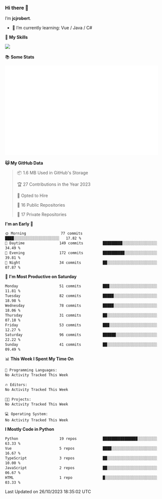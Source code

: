 ### Hi there 👋

I’m **jcjrobert**.

- 🌱 I’m currently learning: Vue / Java / C#

🌟 **My Skills**

![](https://img.shields.io/badge/-Python-3e74a2?style=flat-square&logo=Python&logoColor=fff)

📚 **Some Stats**

![](https://github.com/jcjrobert/github-stats/blob/master/generated/overview.svg)

<!--START_SECTION:waka-->
**🐱 My GitHub Data** 

> 📦 1.6 MB Used in GitHub's Storage 
 > 
> 🏆 27 Contributions in the Year 2023
 > 
> 💼 Opted to Hire
 > 
> 📜 16 Public Repositories 
 > 
> 🔑 17 Private Repositories 
 > 
**I'm an Early 🐤** 

```text
🌞 Morning                77 commits          ████░░░░░░░░░░░░░░░░░░░░░   17.82 % 
🌆 Daytime                149 commits         █████████░░░░░░░░░░░░░░░░   34.49 % 
🌃 Evening                172 commits         ██████████░░░░░░░░░░░░░░░   39.81 % 
🌙 Night                  34 commits          ██░░░░░░░░░░░░░░░░░░░░░░░   07.87 % 
```
📅 **I'm Most Productive on Saturday** 

```text
Monday                   51 commits          ███░░░░░░░░░░░░░░░░░░░░░░   11.81 % 
Tuesday                  82 commits          █████░░░░░░░░░░░░░░░░░░░░   18.98 % 
Wednesday                78 commits          █████░░░░░░░░░░░░░░░░░░░░   18.06 % 
Thursday                 31 commits          ██░░░░░░░░░░░░░░░░░░░░░░░   07.18 % 
Friday                   53 commits          ███░░░░░░░░░░░░░░░░░░░░░░   12.27 % 
Saturday                 96 commits          ██████░░░░░░░░░░░░░░░░░░░   22.22 % 
Sunday                   41 commits          ██░░░░░░░░░░░░░░░░░░░░░░░   09.49 % 
```


📊 **This Week I Spent My Time On** 

```text
💬 Programming Languages: 
No Activity Tracked This Week

🔥 Editors: 
No Activity Tracked This Week

🐱‍💻 Projects: 
No Activity Tracked This Week

💻 Operating System: 
No Activity Tracked This Week
```

**I Mostly Code in Python** 

```text
Python                   19 repos            ████████████████░░░░░░░░░   63.33 % 
Vue                      5 repos             ████░░░░░░░░░░░░░░░░░░░░░   16.67 % 
TypeScript               3 repos             ██░░░░░░░░░░░░░░░░░░░░░░░   10.00 % 
JavaScript               2 repos             ██░░░░░░░░░░░░░░░░░░░░░░░   06.67 % 
HTML                     1 repo              █░░░░░░░░░░░░░░░░░░░░░░░░   03.33 % 
```




 Last Updated on 26/10/2023 18:35:02 UTC
<!--END_SECTION:waka-->
